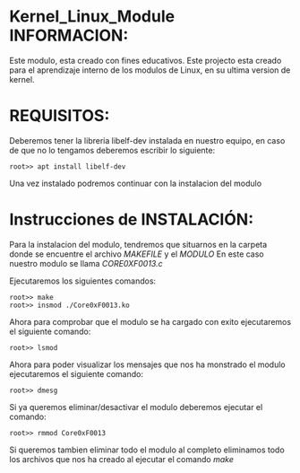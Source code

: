 # Kernel_Linux_Module INFORMACION:


Este modulo, esta creado con fines educativos.
Este projecto esta creado para el aprendizaje interno de los modulos de Linux, en su ultima version de kernel.

# REQUISITOS:

Deberemos tener la libreria libelf-dev instalada en nuestro equipo, en caso de que no lo tengamos deberemos escribir lo siguiente:
    
    root>> apt install libelf-dev

Una vez instalado podremos continuar con la instalacion del modulo



# Instrucciones de INSTALACIÓN:

Para la instalacion del modulo, tendremos que situarnos en la carpeta donde se encuentre el archivo *MAKEFILE* y el *MODULO*
En este caso nuestro modulo se llama *CORE0XF0013.c*

Ejecutaremos los siguientes comandos:

    root>> make
    root>> insmod ./Core0xF0013.ko
    
Ahora para comprobar que el modulo se ha cargado con exito ejecutaremos el siguiente comando:

    root>> lsmod

Ahora para poder visualizar los mensajes que nos ha monstrado el modulo ejecutaremos el siguiente comando:

    root>> dmesg

Si ya queremos eliminar/desactivar el modulo deberemos ejecutar el comando:
    
    root>> rmmod Core0xF0013
    
Si queremos tambien eliminar todo el modulo al completo eliminamos todo los archivos que nos ha creado al ejecutar el comando *make*
